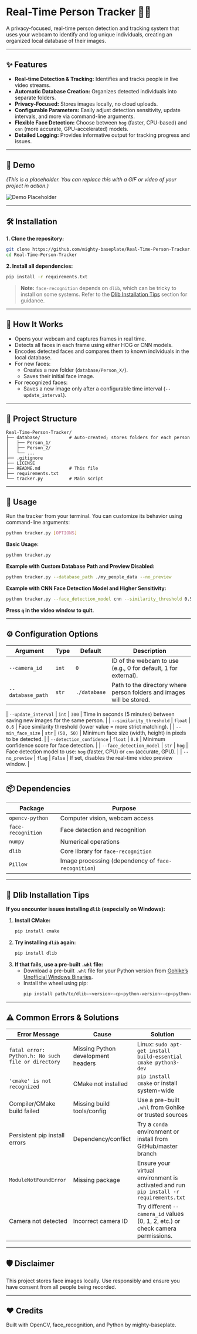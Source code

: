 # Real-Time Person Tracker 🕵️‍♂️

A privacy-focused, real-time person detection and tracking system that uses your webcam to identify and log unique individuals, creating an organized local database of their images.

---

## ✨ Features

- **Real-time Detection & Tracking:** Identifies and tracks people in live video streams.
- **Automatic Database Creation:** Organizes detected individuals into separate folders.
- **Privacy-Focused:** Stores images locally, no cloud uploads.
- **Configurable Parameters:** Easily adjust detection sensitivity, update intervals, and more via command-line arguments.
- **Flexible Face Detection:** Choose between `hog` (faster, CPU-based) and `cnn` (more accurate, GPU-accelerated) models.
- **Detailed Logging:** Provides informative output for tracking progress and issues.

---

## 🚀 Demo

*(This is a placeholder. You can replace this with a GIF or video of your project in action.)*

![Demo Placeholder](https://i.imgur.com/gJ7eD9b.gif)

---

## 🛠️ Installation

**1. Clone the repository:**
```bash
git clone https://github.com/mighty-baseplate/Real-Time-Person-Tracker.git
cd Real-Time-Person-Tracker
```

**2. Install all dependencies:**
```bash
pip install -r requirements.txt
```

> **Note:** `face-recognition` depends on `dlib`, which can be tricky to install on some systems. Refer to the [Dlib Installation Tips](#-dlib-installation-tips) section for guidance.

---

## 🧠 How It Works

- Opens your webcam and captures frames in real time.
- Detects all faces in each frame using either HOG or CNN models.
- Encodes detected faces and compares them to known individuals in the local database.
- For new faces:
  - Creates a new folder (`database/Person_X/`).
  - Saves their initial face image.
- For recognized faces:
  - Saves a new image only after a configurable time interval (`--update_interval`).

---

## 📁 Project Structure

```
Real-Time-Person-Tracker/
├── database/           # Auto-created; stores folders for each person
│   ├── Person_1/
│   ├── Person_2/
│   └── ...
├── .gitignore
├── LICENSE
├── README.md           # This file
├── requirements.txt
└── tracker.py          # Main script
```

---

## 🚀 Usage

Run the tracker from your terminal. You can customize its behavior using command-line arguments:

```bash
python tracker.py [OPTIONS]
```

**Basic Usage:**
```bash
python tracker.py
```

**Example with Custom Database Path and Preview Disabled:**
```bash
python tracker.py --database_path ./my_people_data --no_preview
```

**Example with CNN Face Detection Model and Higher Sensitivity:**
```bash
python tracker.py --face_detection_model cnn --similarity_threshold 0.5
```

**Press `q` in the video window to quit.**

---

## ⚙️ Configuration Options

| Argument                 | Type    | Default     | Description                                                                 |
|--------------------------|---------|-------------|-----------------------------------------------------------------------------|
| `--camera_id`            | `int`   | `0`         | ID of the webcam to use (e.g., 0 for default, 1 for external).              |
| `--database_path`        | `str`   | `./database`| Path to the directory where person folders and images will be stored.       |

| `--update_interval`      | `int`   | `300`       | Time in seconds (5 minutes) between saving new images for the same person.  |
| `--similarity_threshold` | `float` | `0.6`       | Face similarity threshold (lower value = more strict matching).             |
| `--min_face_size`        | `str`   | `(50, 50)`  | Minimum face size (width, height) in pixels to be detected.                 |
| `--detection_confidence` | `float` | `0.8`       | Minimum confidence score for face detection.                                |
| `--face_detection_model` | `str`   | `hog`       | Face detection model to use: `hog` (faster, CPU) or `cnn` (accurate, GPU).  |
| `--no_preview`           | `flag`  | `False`     | If set, disables the real-time video preview window.                        |

---

## 📦 Dependencies

| Package           | Purpose                                   |
|-------------------|-------------------------------------------|
| `opencv-python`   | Computer vision, webcam access            |
| `face-recognition`| Face detection and recognition            |
| `numpy`           | Numerical operations                      |
| `dlib`            | Core library for `face-recognition`       |
| `Pillow`          | Image processing (dependency of `face-recognition`) |

---

## 🔧 Dlib Installation Tips

**If you encounter issues installing `dlib` (especially on Windows):**

1.  **Install CMake:**
    ```bash
    pip install cmake
    ```
2.  **Try installing `dlib` again:**
    ```bash
    pip install dlib
    ```
3.  **If that fails, use a pre-built `.whl` file:**
    *   Download a pre-built `.whl` file for your Python version from [Gohlke’s Unofficial Windows Binaries](https://www.lfd.uci.edu/~gohlke/pythonlibs/#dlib).
    *   Install the wheel using pip:
        ```bash
        pip install path/to/dlib‑<version>‑cp<python-version>‑cp<python-version>m‑win_amd64.whl
        ```

---

## ⚠️ Common Errors & Solutions

| Error Message                                   | Cause                          | Solution                                                                                 |
|-------------------------------------------------|--------------------------------|------------------------------------------------------------------------------------------|
| `fatal error: Python.h: No such file or directory` | Missing Python development headers | Linux: `sudo apt-get install build-essential cmake python3-dev`                          |
| `'cmake' is not recognized`                       | CMake not installed            | `pip install cmake` or install system-wide                                               |
| Compiler/CMake build failed                       | Missing build tools/config     | Use a pre-built `.whl` from Gohlke or trusted sources                                    |
| Persistent pip install errors                     | Dependency/conflict            | Try a `conda` environment or install from GitHub/master branch                             |
| `ModuleNotFoundError`                           | Missing package                | Ensure your virtual environment is activated and run `pip install -r requirements.txt`   |
| Camera not detected                             | Incorrect camera ID            | Try different `--camera_id` values (0, 1, 2, etc.) or check camera permissions.          |

---

## 🛡️ Disclaimer

This project stores face images locally. Use responsibly and ensure you have consent from all people being recorded.

---

## ❤️ Credits

Built with OpenCV, face_recognition, and Python by mighty-baseplate.
